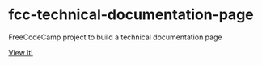 # fcc-technical-documentation-page
FreeCodeCamp project to build a technical documentation page

[View it!](https://pwrignall.github.io/fcc-technical-documentation-page/)